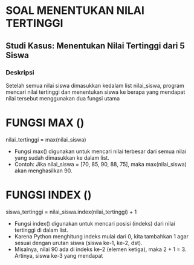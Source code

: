 # SOAL MENENTUKAN NILAI TERTINGGI
## Studi Kasus: Menentukan Nilai Tertinggi dari 5 Siswa
### Deskripsi
Setelah semua nilai siswa dimasukkan kedalam list nilai_siswa, 
program mencari nilai tertinggi dan menentukan siswa ke berapa yang 
mendapat nilai tersebut menggunakan dua fungsi utama
# FUNGSI MAX ()
nilai_tertinggi = max(nilai_siswa)
- Fungsi max() digunakan untuk mencari nilai 
terbesar dari semua nilai yang sudah dimasukkan ke dalam list.
- Contoh: Jika nilai_siswa = [70, 85, 90, 88, 75],
maka max(nilai_siswa) akan menghasilkan 90.
# FUNGSI INDEX ()
siswa_tertinggi = nilai_siswa.index(nilai_tertinggi) + 1
- Fungsi index() digunakan untuk mencari 
posisi (indeks) dari nilai tertinggi di dalam list.
- Karena Python menghitung indeks mulai dari 0,
kita tambahkan 1 agar sesuai dengan urutan siswa (siswa ke-1, ke-2, dst).
- Misalnya, nilai 90 ada di indeks ke-2 
(elemen ketiga), maka 2 + 1 = 3. Artinya, siswa ke-3 yang mendapat
